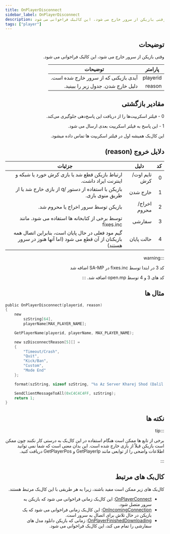 ```yaml
---
title: OnPlayerDisconnect
sidebar_label: OnPlayerDisconnect
description: وقتی بازیکن از سرور خارج می شود، این کالبک فراخوانی می شود.
tags: ["player"]
---
```


<div dir="rtl" style={{ textAlign: "right" }}>

## توضیحات

وقتی بازیکن از سرور خارج می شود، این کالبک فراخوانی می شود.

| پارامتر     | توضیحات                                        |
| -------- | -------------------------------------------------- |
| playerid | آیدی بازیکنی که از سرور خارج شده است.            |
| reason   | دلیل خارج شدن. جدول زیر را ببینید. |

## مقادیر بازگشتی

0 - فیلتر اسکریپت‌ها را از دریافت این پاسخ‌دهی جلوگیری می‌کند.

1 - این پاسخ به فیلتر اسکریپت بعدی ارسال می شود.

این کال‌بک همیشه اول در فیلتر اسکریپت ها تماس داده میشود.

## دلایل خروج (reason)

| کد | دلیل        | جزئیات                                                                                   |
| -- | ------------- | ----------------------------------------------------------------------------------------- |
| 0  | تایم اوت/کرش | ارتباط بازیکن قطع شد یا بازی کرش خورد یا شبکه و اینترنت ایراد داشت. |
| 1  | خارج شدن          | بازیکن با استفاده از دستور /q از بازی خارج شد یا از طریق منوی بازی.  |
| 2  | اخراج/محروم      | بازیکن توسط سرور اخراج یا محروم شد. |
| 3  | سفارشی        | توسط برخی از کتابخانه ها استفاده می شود. مانند fixes.inc |
| 4  | حالت پایان      | گیم مود فعلی در حال پایان است، بنابراین اتصال همه بازیکنان از آن قطع می شود (اما آنها هنوز در سرور هستند) |

:::warning

کد 3 در ابتدا توسط fixes.inc در SA-MP اضافه شد

کد های 3 و 4 توسط open.mp اضافه شد.
:::

## مثال ها

</div>

```c
public OnPlayerDisconnect(playerid, reason)
{
    new
        szString[64],
        playerName[MAX_PLAYER_NAME];

    GetPlayerName(playerid, playerName, MAX_PLAYER_NAME);

    new szDisconnectReason[5][] =
    {
        "Timeout/Crash",
        "Quit",
        "Kick/Ban",
        "Custom",
        "Mode End"
    };

    format(szString, sizeof szString, "%s Az Server Kharej Shod (Dalil: %s).", playerName, szDisconnectReason[reason]);

    SendClientMessageToAll(0xC4C4C4FF, szString);
    return 1;
}
```

<div dir="rtl" style={{ textAlign: "right" }}>

## نکته ها

:::tip

برخی از تابع ها ممکن است هنگام استفاده در این کال‌بک به درستی کار نکنند چون ممکن است بازیکن قبلاً از بازی خارج شده است. این بدان معنی است که شما نمی توانید اطلاعات واضحی را از توابعی مانند GetPlayerIp و GetPlayerPos دریافت کنید.

:::

## کال‌بک های مرتبط

کال‌بک های زیر ممکن است مفید باشند، زیرا به هر طریقی با این کال‌بک مرتبط هستند.

- [OnPlayerConnect](OnPlayerConnect): این کال‌بک زمانی فراخوانی می شود که بازیکن به سرور متصل شود.
- [OnIncomingConnection](OnIncomingConnection): این کال‌بک زمانی فراخوانی می شود که یک بازیکن در حال تلاش برای اتصال به سرور است.
- [OnPlayerFinishedDownloading](OnPlayerFinishedDownloading): زمانی که بازیکن دانلود مدل های سفارشی را تمام می کند، این کال‌بک فراخوانی می شود.

</div>
